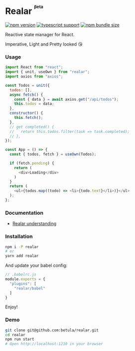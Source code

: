 # Realar <sup><sup><small><small>βeta</small></small></sup></sup>

[![npm version](https://img.shields.io/npm/v/realar?style=flat-square)](https://www.npmjs.com/package/realar) [![typescript support](https://img.shields.io/npm/types/typescript?style=flat-square)](./lib/types/typescript.d.ts) [![npm bundle size](https://img.shields.io/bundlephobia/minzip/realar?style=flat-square)](https://bundlephobia.com/result?p=realar@0.2.0)

Reactive state manager for React.

Imperative, Light and Pretty looked :kissing_heart:

### Usage

```javascript
import React from "react";
import { unit, useOwn } from "realar";
import axios from "axios";

const Todos = unit({
  todos: [],
  async fetch() {
    const { data } = await axios.get("/api/todos");
    this.todos = data;
  },
  constructor() {
    this.fetch();
  },
  // get completed() {
  //   return this.todos.filter(task => task.completed);
  // },
});

const App = () => {
  const { todos, fetch } = useOwn(Todos);

  if (fetch.pending) {
    return (
      <div>Loading</div>
    )
  }
  return (
    <ul>{todos.map((todo) => <li>{todo.text}</li>)}</ul>
  );
};
```


### Documentation

+ [Realar understanding](./docs/undestanding/index.md)


### Installation

```bash
npm i -P realar
# or
yarn add realar
```

And update your babel config:

```javascript
// .babelrc.js
module.exports = {
  "plugins": [
    "realar/babel"
  ]
}
```

Enjoy!


### Demo

```bash
git clone git@github.com:betula/realar.git
cd realar
npm run start
# Open http://localhost:1210 in your browser
